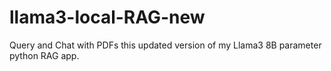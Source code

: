 # llama3-local-RAG-new
 Query and Chat with PDFs this updated version of my Llama3 8B parameter python RAG app.
